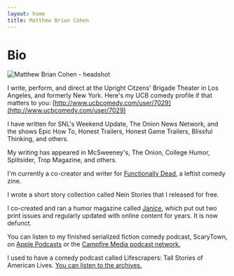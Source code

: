```yaml
---
layout: home
title: Matthew Brian Cohen
---
```


# Bio

![Matthew Brian Cohen - headshot](/assets/headshot2_web_crop.jpg)

I write, perform, and direct at the Upright Citzens' Brigade Theater in Los Angeles, and formerly New York. Here's my UCB comedy profile if that matters to you: [http://www.ucbcomedy.com/user/7029](http://www.ucbcomedy.com/user/7029)

I have written for SNL's Weekend Update, The Onion News Network, and the shows Epic How To, Honest Trailers, Honest Game Trailers, Blissful Thinking, and others.

My writing has appeared in McSweeney's, The Onion, College Humor, Splitsider, Trop Magazine, and others.

I'm currently a co-creator and writer for [Functionally Dead](https://www.functionallydead.com), a leftist comedy zine.

I wrote a short story collection called Nein Stories that I released for free.

I co-created and ran a humor magazine called [Janice](https://www.janicemag.com), which put out two print issues and regularly updated with online content for years. It is now defunct.

You can listen to my finished serialized fiction comedy podcast, ScaryTown, on [Apple Podcasts](https://itunes.apple.com/us/podcast/scarytown/id1295260047?mt=2) or the [Campfire Media podcast network.](http://wearecampfire.media/podcasts/scarytown/)

I used to have a comedy podcast called Lifescrapers: Tall Stories of American Lives. [You can listen to the archives.](/media/lifescrapers)
